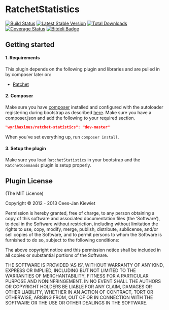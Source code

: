 RatchetStatistics
=================

[![Build Status](https://travis-ci.org/WyriHaximus/RatchetStatistics.png)](https://travis-ci.org/WyriHaximus/RatchetStatistics)
[![Latest Stable Version](https://poser.pugx.org/WyriHaximus/Ratchet-Statistics/v/stable.png)](https://packagist.org/packages/WyriHaximus/Ratchet-Statistics)
[![Total Downloads](https://poser.pugx.org/WyriHaximus/Ratchet-Statistics/downloads.png)](https://packagist.org/packages/WyriHaximus/Ratchet-Statistics)
[![Coverage Status](https://coveralls.io/repos/WyriHaximus/RatchetStatistics/badge.png)](https://coveralls.io/r/WyriHaximus/RatchetStatistics)
[![Bitdeli Badge](https://d2weczhvl823v0.cloudfront.net/WyriHaximus/ratchetstatistics/trend.png)](https://bitdeli.com/free "Bitdeli Badge")

## Getting started ##

#### 1. Requirements ####

This plugin depends on the following plugin and libraries and are pulled in by composer later on:

- [Ratchet](https://github.com/WyriHaximus/RatchetCommands)

#### 2. Composer ####

Make sure you have [composer](http://getcomposer.org/) installed and configured with the autoloader registering during bootstrap as described [here](http://ceeram.github.io/blog/2013/02/22/using-composer-with-cakephp-2-dot-x/). Make sure you have a composer.json and add the following to your required section.

```json
"wyrihaximus/ratchet-statistics": "dev-master"
```

When you've set everything up, run `composer install`.

#### 3. Setup the plugin ####

Make sure you load `RatchetStatistics` in your bootstrap and the `RatchetCommands` plugin is setup properly.

## Plugin License ##

(The MIT License)

Copyright © 2012 - 2013 Cees-Jan Kiewiet

Permission is hereby granted, free of charge, to any person obtaining a copy of this software and associated documentation files (the ‘Software’), to deal in the Software without restriction, including without limitation the rights to use, copy, modify, merge, publish, distribute, sublicense, and/or sell copies of the Software, and to permit persons to whom the Software is furnished to do so, subject to the following conditions:

The above copyright notice and this permission notice shall be included in all copies or substantial portions of the Software.

THE SOFTWARE IS PROVIDED ‘AS IS’, WITHOUT WARRANTY OF ANY KIND, EXPRESS OR IMPLIED, INCLUDING BUT NOT LIMITED TO THE WARRANTIES OF MERCHANTABILITY, FITNESS FOR A PARTICULAR PURPOSE AND NONINFRINGEMENT. IN NO EVENT SHALL THE AUTHORS OR COPYRIGHT HOLDERS BE LIABLE FOR ANY CLAIM, DAMAGES OR OTHER LIABILITY, WHETHER IN AN ACTION OF CONTRACT, TORT OR OTHERWISE, ARISING FROM, OUT OF OR IN CONNECTION WITH THE SOFTWARE OR THE USE OR OTHER DEALINGS IN THE SOFTWARE.
